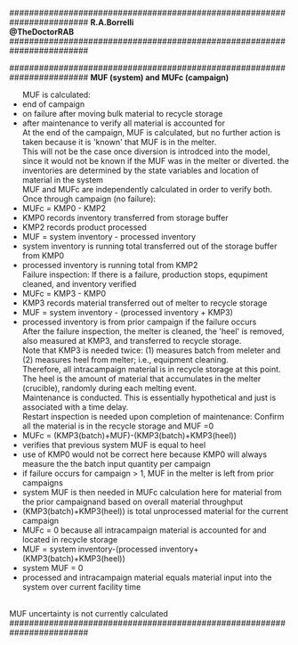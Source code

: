 ########################################################################
**R.A.Borrelli**
<br>
**@TheDoctorRAB**
########################################################################



########################################################################
**MUF (system) and MUFc (campaign)**
<ul>
MUF is calculated:
<li>end of campaign
<li>on failure after moving bulk material to recycle storage
<li>after maintenance to verify all material is accounted for  
<br>At the end of the campaign, MUF is calculated, but no further action is taken because it is 'known' that MUF is in the melter.
<br>This will not be the case once diversion is introdced into the model, since it would not be known if the MUF was in the melter or diverted. 
<br<MUF is calculated based on initial and final inventories:
<li>the inventories are determined by the state variables and location of material in the system
<br>MUF and MUFc are independently calculated in order to verify both.
<br>Once through campaign (no failure): 
<li>MUFc = KMP0 - KMP2
<li>KMP0 records inventory transferred from storage buffer
<li>KMP2 records product processed
<li>MUF = system inventory - processed inventory
<li>system inventory is running total transferred out of the storage buffer from KMP0
<li>processed inventory is running total from KMP2
<br>Failure inspection: If there is a failure, production stops, equpiment cleaned, and inventory verified
<li>MUFc = KMP3 - KMP0
<li>KMP3 records material transferred out of melter to recycle storage
<li>MUF = system inventory - (processed inventory + KMP3)
<li>processed inventory is from prior campaign if the failure occurs
<br>After the failure inspection, the melter is cleaned, the 'heel' is removed, also measured at KMP3, and transferred to recycle storage.
<br>Note that KMP3 is needed twice: (1) measures batch from meleter and (2) measures heel from melter; i.e., equipment cleaning.
<br>Therefore, all intracampaign material is in recycle storage at this point.
<br>The heel is the amount of material that accumulates in the melter (crucible), randomly during each melting event.
<br>Maintenance is conducted. This is essentially hypothetical and just is associated with a time delay.
<br>Restart inspection is needed upon completion of maintenance: Confirm all the material is in the recycle storage and MUF =0
<li>MUFc = (KMP3(batch)+MUF)-(KMP3(batch)+KMP3(heel))
<li>verifies that previous system MUF is equal to heel
<li>use of KMP0 would not be correct here because KMP0 will always measure the the batch input quantity per campaign
<li>if failure occurs for campaign > 1, MUF in the melter is left from prior campaigns
<li>system MUF is then needed in MUFc calculation here for material from the prior campaignand based on overall material throughput
<li>(KMP3(batch)+KMP3(heel)) is total unprocessed material for the current campaign
<li>MUFc = 0 because all intracampaign material is accounted for and located in recycle storage
<li>MUF = system inventory-(processed inventory+(KMP3(batch)+KMP3(heel))
<li>system MUF = 0 
<li>processed and intracampaign material equals material input into the system over current facility time
</ul>
<br>MUF uncertainty is not currently calculated
########################################################################
